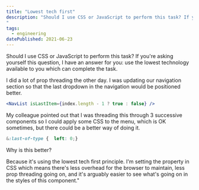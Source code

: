 ```yaml
---
title: "Lowest tech first"
description: "Should I use CSS or JavaScript to perform this task? If you're asking yourself this question, I have an answer for you: use the lowest technology available to you which can complete the task.
"
tags: 
  - engineering
datePublished: 2021-06-23
---
```

Should I use CSS or JavaScript to perform this task? If you're asking yourself this question, I have an answer for you: use the lowest technology available to you which can complete the task.

I did a lot of prop threading the other day. I was updating our navigation section so that the last dropdown in the navigation would be positioned better.

```jsx
<NavList isLastItem={index.length - 1 ? true : false} />
```

My colleague pointed out that I was threading this through 3 successive components so I could apply some CSS to the menu, which is OK sometimes, but there could be a better way of doing it.

```css
&:last-of-type {  left: 0;}
```

Why is this better?

Because it's using the lowest tech first principle. I'm setting the property in CSS which means there's less overhead for the browser to maintain, less prop threading going on, and it's arguably easier to see what's going on in the styles of this component."